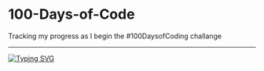 # 100-Days-of-Code
<p>Tracking my progress as I begin the #100DaysofCoding challange</p>
<hr>
 
 [![Typing SVG](https://readme-typing-svg.herokuapp.com?color=%23AC0606&vCenter=true&width=1000&height=60&lines=The+whole+is+greater+than+the+sum+of+the+parts.++++++)](https://git.io/typing-svg)
